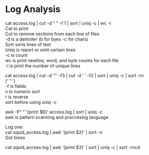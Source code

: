# Log Analysis

cat access.log | cut -d “ “ -f 1 | sort | uniq -c | wc -l <br>
Cat to print <br>
Cut to remove sections from each line of files <br>
	-d is a delimiter (b for byes -c for chars) <br>
Sort sorts lines of text <br>
Uniq is report or omit certain lines <br>
	-c is count <br>
wc is print newline, word, and byte counts for each file <br>
	-l is print the number of unique lines <br>

cat access.log | cut -d ‘”’ -f3 | cut -d ‘ ‘ -f2 | sort | uniq -c | sort -rn <br>
	(‘ “ ‘) <br>
	-f is fields <br>
n is numeric sort <br>
r is reverse <br>
sort before using uniq -c  <br>

awk -F“ “ ‘{print $6}’ access.log | sort | uniq -c <br>
awk is pattern scanning and proccesing language <br>

Log one: <br>
cat squid_access.log | awk ‘{print $2}’ | sort -n <br>
Got times <br>

cat squid_access.log | awk ‘{print $3}’ | sort | uniq -c | sort -rncd <br>
